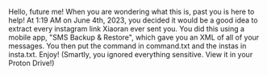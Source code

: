 Hello, future me! When you are wondering what this is, past you is here to help! At 1:19 AM on June 4th, 2023, you decided it would be a good idea to extract every instagram link Xiaoran ever sent you. You did this using a mobile app, "SMS Backup & Restore", which gave you an XML of all of your messages. You then put the command in command.txt and the instas in insta.txt. Enjoy! (Smartly, you ignored everything sensitive. View it in your Proton Drive!)
